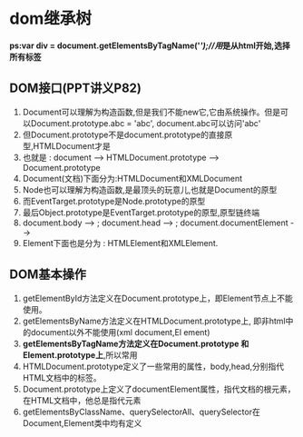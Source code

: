 # dom继承树

**ps:var div = document.getElementsByTagName('*');//用*是从html开始,选择所有标签**

## DOM接口(PPT讲义P82)

1. Document可以理解为构造函数,但是我们不能new它,它由系统操作。但是可以Document.prototype.abc = 'abc',
document.abc可以访问'abc'
2. 但Document.prototype不是document.prototype的直接原型,HTMLDocument才是
3. 也就是 : document --> HTMLDocument.prototype --> Document.prototype
4. Document(文档)下面分为:HTMLDocument和XMLDocument
5. Node也可以理解为构造函数,是最顶头的玩意儿,也就是Document的原型
6. 而EventTarget.prototype是Node.prototype的原型
7. 最后Object.prototype是EventTarget.prototype的原型,原型链终端
8. document.body --> <body>; document.head --> <head>; document.documentElement --> <html>
9. Element下面也是分为 : HTMLElement和XMLElement.


## DOM基本操作

1. getElementById方法定义在Document.prototype上，即Element节点上不能使用。
2. getElementsByName方法定义在HTMLDocument.prototype上,
即非html中的document以外不能使用(xml document,El ement)
3. **getElementsByTagName方法定义在Document.prototype 和 Element.prototype上**,所以常用
4. HTMLDocument.prototype定义了一些常用的属性，body,head,分别指代HTML文档中的<body><head>标签。
5. Document.prototype上定义了documentElement属性，指代文档的根元素，在HTML文档中，他总是指代<html>元素
6. getElementsByClassName、querySelectorAll、querySelector在Document,Element类中均有定义
